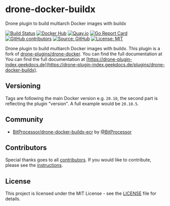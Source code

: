 # drone-docker-buildx

Drone plugin to build multiarch Docker images with buildx

[![Build Status](https://img.shields.io/drone/build/thegeeklab/drone-docker-buildx?logo=drone&server=https%3A%2F%2Fdrone.thegeeklab.de)](https://drone.thegeeklab.de/thegeeklab/drone-docker-buildx)
[![Docker Hub](https://img.shields.io/badge/dockerhub-latest-blue.svg?logo=docker&logoColor=white)](https://hub.docker.com/r/thegeeklab/drone-docker-buildx)
[![Quay.io](https://img.shields.io/badge/quay-latest-blue.svg?logo=docker&logoColor=white)](https://quay.io/repository/thegeeklab/drone-docker-buildx)
[![Go Report Card](https://goreportcard.com/badge/github.com/thegeeklab/drone-docker-buildx)](https://goreportcard.com/report/github.com/thegeeklab/drone-docker-buildx)
[![GitHub contributors](https://img.shields.io/github/contributors/thegeeklab/drone-docker-buildx)](https://github.com/thegeeklab/drone-docker-buildx/graphs/contributors)
[![Source: GitHub](https://img.shields.io/badge/source-github-blue.svg?logo=github&logoColor=white)](https://github.com/thegeeklab/drone-docker-buildx)
[![License: MIT](https://img.shields.io/github/license/thegeeklab/drone-docker-buildx)](https://github.com/thegeeklab/drone-docker-buildx/blob/main/LICENSE)

Drone plugin to build multiarch Docker images with buildx. This plugin is a fork of [drone-plugins/drone-docker](https://github.com/drone-plugins/drone-docker). You can find the full documentation at You can find the full documentation at [https://drone-plugin-index.geekdocs.de](https://drone-plugin-index.geekdocs.de/plugins/drone-docker-buildx).

## Versioning

Tags are following the main Docker version e.g. `20.10`, the second part is reflecting the plugin "version". A full example would be `20.10.5`.

## Community

<!-- prettier-ignore-start -->
<!-- spellchecker-disable -->

- [BitProcessor/drone-docker-buildx-ecr](https://github.com/BitProcessor/drone-docker-buildx-ecr) by [@BitProcessor](https://github.com/BitProcessor)

<!-- spellchecker-enable -->
<!-- prettier-ignore-end -->

## Contributors

Special thanks goes to all [contributors](https://github.com/thegeeklab/drone-docker-buildx/graphs/contributors). If you would like to contribute,
please see the [instructions](https://github.com/thegeeklab/drone-docker-buildx/blob/main/CONTRIBUTING.md).

## License

This project is licensed under the MIT License - see the [LICENSE](https://github.com/thegeeklab/drone-docker-buildx/blob/main/LICENSE) file for details.
